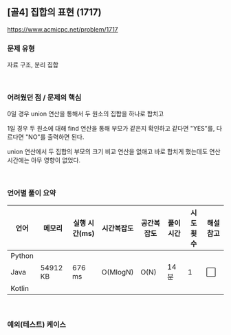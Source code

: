 ## [골4] 집합의 표현 (1717)

https://www.acmicpc.net/problem/1717

### 문제 유형

자료 구조, 분리 집합

<br>

### 어려웠던 점 / 문제의 핵심

0일 경우 union 연산을 통해서 두 원소의 집합을 하나로 합치고

1일 경우 두 원소에 대해 find 연산을 통해 부모가 같은지 확인하고 같다면 "YES"를, 다르다면 "NO"를 출력하면 된다.

union 연산에서 두 집합의 부모의 크기 비교 연산을 없애고 바로 합치게 했는데도 연산 시간에는 아무 영향이 없었다. 

<br>

### 언어별 풀이 요약

| 언어   | 메모리   | 실행 시간(ms) | 시간복잡도 | 공간복잡도 | 풀이 시간 | 시도 횟수 | 해설 참고            |
| ------ | -------- | ------------- | ---------- | ---------- | --------- | --------- | -------------------- |
| Python |          |               |            |            |           |           |                      |
| Java   | 54912 KB | 676 ms        | O(MlogN)   | O(N)       | 14분      | 1         | :white_large_square: |
| Kotlin |          |               |            |            |           |           |                      |

<br>

### 예외(테스트) 케이스

```
```


